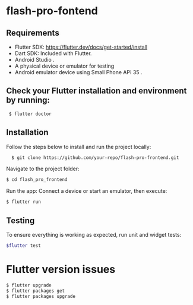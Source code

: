 # flash-pro-fontend
## Requirements
  - Flutter SDK: https://flutter.dev/docs/get-started/install
  - Dart SDK: Included with Flutter.
  - Android Studio .
  - A physical device or emulator for testing 
  - Android emulator device using Small Phone API 35 .
## Check your Flutter installation and environment by running:
   ```bash
    $ flutter doctor
   ```
## Installation

Follow the steps below to install and run the project locally:
  ```bash
    $ git clone https://github.com/your-repo/flash-pro-frontend.git
  ```
Navigate to the project folder:
  ```bash
  $ cd flash_pro_frontend
  ```
Run the app: Connect a device or start an emulator, then execute:
  ```bash
  $ flutter run
  ```

## Testing

To ensure everything is working as expected, run unit and widget tests:
  ```bash
  $flutter test
  ```
# Flutter version issues

   ```bash
  $ flutter upgrade
  $ flutter packages get
  $ flutter packages upgrade

  ```
